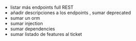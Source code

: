  
 - listar más endpoints full REST
 - añadir descripciones a los endpoints , sumar deprecated
 - sumar un orm
 - sumar injection
 - sumar dependencies
 - sumar listado de features al ticket
